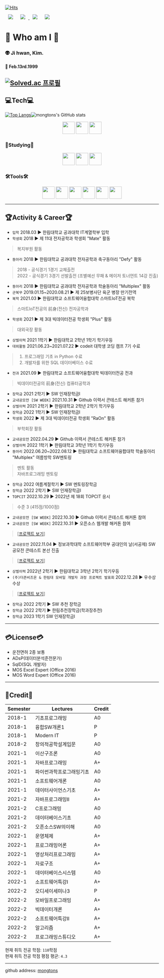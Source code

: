 [![Hits](https://hits.seeyoufarm.com/api/count/incr/badge.svg?url=https%3A%2F%2Fgithub.com%2Fmongtons&count_bg=%237E90C3&title_bg=%23555555&icon=&icon_color=%23E7E7E7&title=Target&edge_flat=false)](https://hits.seeyoufarm.com)

<div>
  <a herf="https://github.com/mongtons">
    <img src="https://img.shields.io/badge/-github-%23181717?style=plastic&logo=Github&logoColor=white&link=https://github.com/mongtons"
         style="height : auto; margin-left : 10px; margin-right : 10px;"/>
  </a>
  <a href="https://www.instagram.com/kji._.hwan">
      <img src="https://img.shields.io/badge/-instagram-%23E4405F?style=plastic&logo=Instagram&logoColor=white&link=https://www.instagram.com/kji._.hwan"
          style="height : auto; margin-left : 10px; margin-right : 10px;"/>
  </a>
  <a herf="mailto:mongtons990213@gamil.com">
    <img src="https://img.shields.io/badge/-Gmail-%23EA4335?style=plastic&logo=Gmail&logoColor=white&link=mailto:mongtons990213@gmail.com"
         style="height : auto; margin-left : 10px; margin-right : 10px;"/>
  </a>
  <a herf="mailto:smilekim99@naver.com">
    <img src="https://img.shields.io/badge/-NAVER-%2303C75A?style=plastic&logo=Naver&logoColor=white&link=mailto:smilekim99@naver.com"
         style="height : auto; margin-left : 10px; margin-right : 10px;"/>
  </a>
 </div>    

# :eyes: Who am I :eyes:
### 👽 Ji hwan, Kim.   
#### :birthday: Feb.13rd.1999
[![Solved.ac 프로필](http://mazassumnida.wtf/api/v2/generate_badge?boj=mongtons)](https://solved.ac/mongtons/)
---
## :computer:Tech:computer:
[![Top Langs](https://github-readme-stats.vercel.app/api/top-langs/?username=mongtons&langs_count=8&layout=compact&theme=dark)](https://github.com/anuraghazra/github-readme-stats)![mongtons's GitHub stats](https://github-readme-stats.vercel.app/api?username=mongtons&show_icons=true&theme=radical)   

<div align="center">
  <img src="https://img.shields.io/badge/Java-5382A1?style=for-the-badge&logo=Java&logoColor=FFFFFF" style="height : 40px;"/>
  <img src="https://img.shields.io/badge/MySQL-4479A1?style=for-the-badge&logo=MySQL&logoColor=FFFFFF" style="height : 40px;"/>
  <img src="https://img.shields.io/badge/Python-3776AB?style=for-the-badge&logo=Python&logoColor=FFFFFF" style="height : 40px;"/>
</div>

### 📖Studying📖
<div align="center">
  <img src="https://img.shields.io/badge/Spring-6DB33F?style=for-the-badge&logo=Spring&logoColor=FFFFFF" style="height : 40px;"/>
  <img src="https://img.shields.io/badge/Spring Boot-6DB33F?style=for-the-badge&logo=Spring boot&logoColor=FFFFFF" style="height : 40px;"/>
  <img src="https://img.shields.io/badge/Kotlin-7F52FF?style=for-the-badge&logo=Kotlin&logoColor=FFFFFF" style="height : 40px;"/>
</div>

### 🛠Tools🛠
<div align="center">
  <img src="https://img.shields.io/badge/Eclipse IDE-2C2255?style=for-the-badge&logo=Eclipse IDE&logoColor=FFFFFF" style="height : 40px;"/>
  <img src="https://img.shields.io/badge/IntelliJ IDEA-000000?style=for-the-badge&logo=IntelliJ IDEA&logoColor=FFFFFF" style="height : 40px;"/>
  <img src="https://img.shields.io/badge/Android Studio-3DDC84?style=for-the-badge&logo=Android Studio&logoColor=FFFFFF" style="height : 40px;"/>
  <img src="https://img.shields.io/badge/Anaconda-44A833?style=for-the-badge&logo=Anaconda&logoColor=FFFFFF" style="height : 40px;"/>
  <img src="https://img.shields.io/badge/Jupyter-F37626?style=for-the-badge&logo=Jupyter&logoColor=FFFFFF" style="height : 40px;"/>
  <img src="https://img.shields.io/badge/Visual Studio Code-007ACC?style=for-the-badge&logo=Visual Studio Code&logoColor=FFFFFF" style="height : 40px;"/>
</div>

---
## :trophy:Activity & Career:trophy:
* `입학` 2018.03 ▶ 한림대학교 공과대학 IT계열학부 입학
* `학생회` 2018 ▶ 제 11대 전자공학과 학생회 "Mate" 활동
> 복지부원 활동
* `동아리` 2018 ▶ 한림대학교 공과대학 전자공학과 축구동아리 "Defy" 활동
> 2018 - 공식경기 1경기 교체출전   
> 2022 - 공식경기 3경기 선발출전 (조별예선 무패 & 메이저 토너먼트 14강 진출)
* `동아리` 2018 ▶ 한림대학교 공과대학 전자공학과 학술동아리 "Multiplex" 활동
* `군복무` 2019.01.15~2020.08.21 ▶ 제 25보병사단 육군 병장 만기전역
* `복학` 2021.03 ▶ 한림대학교 소프트웨어융합대학 스마트IoT전공 복학
> 스마트IoT전공의 前身(전신) 전자공학과
* `학생회` 2021 ▶ 제 3대 빅데이터전공 학생회 "Plus" 활동
> 대외국장 활동
* `상벌이력` 2021 1학기 ▶ 한림대학교 2학년 1학기 학기우등
* `대외활동` 2021.06.23~2021.07.22 ▶ codeit 대학생 코딩 캠프 7기 수료
> 1. 프로그래밍 기초 in Python 수료   
> 2. 개발자를 위한 SQL 데이터베이스 수료   
* `전과` 2021.09 ▶ 한림대학교 소프트웨어융합대학 빅데이터전공 전과
> 빅데이터전공의 前身(전신) 컴퓨터공학과
* `장학금` 2021 2학기 ▶ SW 인재장학금Ⅰ
* `교내공모전 [SW WEEK]` 2021.10.31 ▶ Github 이력서 콘테스트 해커톤 참가
* `상벌이력` 2021 2학기 ▶ 한림대학교 2학년 2학기 학기우등
* `장학금` 2022 1학기 ▶ SW 인재장학금Ⅰ
* `학생회` 2022 ▶ 제 3대 빅데이터전공 학생회 "RaOn" 활동
> 부학회장 활동
* `교내공모전` 2022.04.29 ▶ Github 이력서 콘테스트 해커톤 참가
* `상벌이력` 2022 1학기 ▶ 한림대학교 3학년 1학기 학기우등
* `동아리` 2022.06.20~2022.08.12 ▶ 한림대학교 소프트웨어융합대학 학술동아리 "Multiplex" 여름방학 SW멘토링
> 멘토 활동   
> 자바프로그래밍 멘토링
* `장학금` 2022 여름계절학기 ▶ SW 멘토링장학금
* `장학금` 2022 2학기 ▶ SW 인재장학금Ⅰ
* `TOPCIT` 2022.10.29 ▶ 2022년 제 18회 TOPCIT 응시
> 수준 3 (415점/1000점)
* `교내공모전 [SW WEEK]` 2022.10.30 ▶ Github 이력서 콘테스트 해커톤 참여
* `교내공모전 [SW WEEK]` 2022.10.31 ▶ 오픈소스 웹개발 해커톤 참여
> \[[프로젝트 보기](https://github.com/mongtons/Finding_Restaurant_in_Traditional_Market)\]
* `교내공모전` 2022.11.04 ▶ 정보과학대학 소프트웨어학부 공대인의 날(서공제) SW공모전 콘테스트 본선 진출
> \[[프로젝트 보기](https://github.com/mongtons/Tableing)\]
* `상벌이력` 2022년 2학기 ▶ 한림대학교 3학년 2학기 학기우등
* `(주)더존비즈온 & 한림대 모바일 개발자 과정 프로젝트 발표회` 2022.12.28 ▶ 우수상 수상 
> \[[프로젝트 보기](https://github.com/mongtons/Smart_Portfolio)\]
* `장학금` 2022 2학기 ▶ SW 추천 장학금
* `장학금` 2022 2학기 ▶ 한림추천장학금(학과장추천)
* `장학금` 2023 1학기 SW 인재장학금Ⅰ
---
## :credit_card:License:credit_card:
* 운전면허 2종 보통
* ADsP(데이터분석준전문가)
* SqlD(SQL 개발자)
* MOS Excel Expert (Office 2016)
* MOS Word Expert (Office 2016)
---
## 🥇Credit🥇
|Semester|Lectures|Credit|
|---|---|---|
|2018-1|기초프로그래밍|A0|
|2018-1|융합SW개론1|P|
|2018-1|Modern IT|P|
|2018-2|창의적공학설계입문|A0|
|2021-1|이산구조론|A0|
|2021-1|자바프로그래밍|A+|
|2021-1|파이썬과학프로그래밍기초|A0|
|2021-1|소프트웨어개론|A0|
|2021-1|데이터사이언스기초|A+|
|2021-2|자바프로그래밍Ⅱ|A+|
|2021-2|C프로그래밍|A0|
|2021-2|데이터베이스기초|A0|
|2021-2|오픈소스SW의이해|A0|
|2022-1|운영체제|A+|
|2022-1|프로그래밍어론|A+|
|2022-1|영상처리프로그래밍|A+|
|2022-1|자료구조|A+|
|2022-1|데이터베이스시스템|A0|
|2022-1|소프트웨어특강Ⅰ|A+|
|2022-2|오디세이세미나3|P|
|2022-2|모바일프로그래밍|A+|
|2022-2|빅데이터개론|A+|
|2022-2|소프트웨어특강Ⅱ|A+|
|2022-2|알고리즘|A+|
|2022-2|프로그래밍스튜디오|A+|

현재 취득 전공 학점: `110`학점   
현재 취득 전공 학점 평점 평균: `4.3`

---
github address: [mongtons][github]

[github]:http://github.com/mongtons
